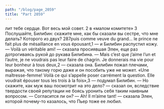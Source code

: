 ```yaml
---
path: "/blog/page_2059"
title: "Part 2059"
---
```


лит тебе сердце. Вот весь мой совет.
2 в «малом комитете»
3 Послушайте, Билибин: скажите мне, как бы сказали вы сестре, что мне делать? Которого из двух?
287puis comme veuve du grand... le prince ne fait plus de mésaillance en vous épousant,1 — и Билибин распустил кожу.
— Voilà un véritable ami! — сказала просиявшая Элен, еще раз дотрогиваясь рукой до рукава Билибина. — Mais c’est que j’aime l’un et l’autre, je ne voudrais pas leur faire de chagrin. Je donnerais ma vie pour leur bonheur à tous deux,2 — сказала она.
Билибин пожал плечами, выражая, что такому горю даже и он пособить уже не может.
«Une maîtresse-femme! Voilà ce qui s’appelle poser carrément la question. Elle voudrait épouser tous les trois à la fois»,3 — подумал Билибин.
— Но скажите, как муж ваш посмотрит на это дело? — сказал он, вследствие твердости своей репутации не боясь уронить себя таким наивным вопросом. — Согласится ли он?
— Ah! Il m’aime tant! — сказала Элен, которой почему-то казалось, что Пьер тоже ее любил. 
